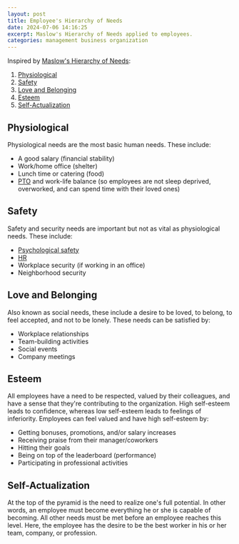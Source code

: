 ```yaml
---
layout: post
title: Employee's Hierarchy of Needs
date: 2024-07-06 14:16:25
excerpt: Maslow's Hierarchy of Needs applied to employees.
categories: management business organization
---
```


Inspired by [Maslow's Hierarchy of Needs](https://wikipedia.org/wiki/Maslow%27s_hierarchy_of_needs):

1. [Physiological](#physiological)
2. [Safety](#safety)
3. [Love and Belonging](#love-and-belonging)
4. [Esteem](#esteem)
5. [Self-Actualization](#self-actualization)

## Physiological

Physiological needs are the most basic human needs. These include:

- A good salary (financial stability)
- Work/home office (shelter)
- Lunch time or catering (food)
- [PTO](https://wikipedia.org/wiki/Paid_time_off) and work-life balance (so employees are not sleep deprived, overworked, and can spend time with their loved ones)

## Safety

Safety and security needs are important but not as vital as physiological needs. These include:

- [Psychological safety](https://wikipedia.org/wiki/Psychological_safety)
- [HR](https://wikipedia.org/wiki/Human_resources)
- Workplace security (if working in an office)
- Neighborhood security

## Love and Belonging

Also known as social needs, these include a desire to be loved, to belong, to feel accepted, and not to be lonely. These needs can be satisfied by:

- Workplace relationships
- Team-building activities
- Social events
- Company meetings

## Esteem

All employees have a need to be respected, valued by their colleagues, and have a sense that they're contributing to the organization. High self-esteem leads to confidence, whereas low self-esteem leads to feelings of inferiority. Employees can feel valued and have high self-esteem by:

- Getting bonuses, promotions, and/or salary increases
- Receiving praise from their manager/coworkers
- Hitting their goals
- Being on top of the leaderboard (performance)
- Participating in professional activities

## Self-Actualization

At the top of the pyramid is the need to realize one's full potential. In other words, an employee must become everything he or she is capable of becoming. All other needs must be met before an employee reaches this level. Here, the employee has the desire to be the best worker in his or her team, company, or profession.

